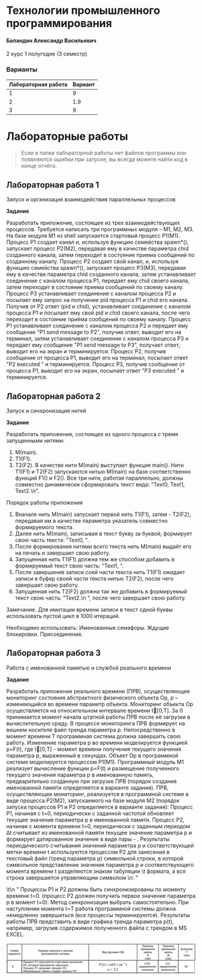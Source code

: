 # Технологии промышленного программирования

#### Баландин Александр Васильевич

2 курс 1 полугодие (3 семестр)

### Варианты

| Лабораторная работа | Вариант |
| :------------------ | :------ |
| 1                   | 9       |
| 2                   | 1.9       |
| 3                   | 9       |

# Лабораторные работы

> Если в папке лабораторной работы нет файлов программы или появляются ошибки при запуске, вы всегда можете найти код в конце отчёта.

## Лабораторная работа 1

Запуск и организация взаимодействия параллельных процессов

**Задание**

Разработать приложение, состоящее из трех взаимодействующих процессов. Требуется написать три программных модуля – М1, М2, М3. На базе модуля М1 из shell запускается стартовый процесс Р1(М1).
Процесс Р1 создает канал и, используя функцию семейства spawn*(), запускает процесс Р2(М2), передавая ему в качестве параметра chid созданного канала, затем переходит в состояние приема сообщений по созданному каналу.
Процесс Р2 создает свой канал, и, используя функцию семейства spawn*(), запускает процесс Р3(М3), передавая ему в качестве параметра chid созданного канала, затем устанавливает соединение с каналом процесса Р1, передает ему chid своего канала, затем переходит в состояние приема сообщений по своему каналу. Процесс Р3 устанавливает соединение с каналом процесса Р2 и посылает ему запрос на получение pid процесса Р1 и chid его канала. Получив от Р2 ответ (pid и chid), устанавливает соединение с каналом процесса Р1 и посылает ему свой pid и chid своего канала, после чего переходит в состояние приёма сообщений по своему каналу.
Процесс Р1 устанавливает соединение с каналом процесса Р2 и передает ему сообщение "Р1 send message to Р2", получив ответ, выводит его на терминал, затем устанавливает соединение с каналом процесса Р3 и передает ему сообщение "Р1 send message to Р3", получает ответ, выводит его на экран и терминируется.
Процесс Р2, получив сообщение от процесса Р1, выводит его на терминал, посылает ответ "Р2 executed " и терминируется. Процесс Р3, получив сообщение от процесса Р1, выводит его на экран, посылает ответ "Р3 executed " и терминируется.

## Лабораторная работа 2

Запуск и синхронизация нитей

**Задание**

Разработать приложение, состоящее из одного процесса с тремя запущенными нитями:
1. М(main).
2. Т1(F1).
3. Т2(F2).
В качестве нити М(main) выступает функция main(). Нити Т1(F1) и Т2(F2) запускаются нитью М(main) на базе соответственно функций F1() и F2(). Все три нити, работая параллельно, должны совместно динамически сформировать текст вида: "Text0, Text1, Text2.\n".

Порядок работы приложения
1. Вначале нить М(main) запускает первой нить Т1(F1), затем - Т2(F2), передавая им в качестве параметра указатель совместно формируемого текста.
2. Далее нить М(main), записывая в текст букву за буквой, формирует свою часть текста: "Text0, ".
3. После формирования нитями всего текста нить М(main) выдаёт его на печать и завершает свою работу.
4. Запущенная нить Т1(F1) должна тем же способом добавить в формируемый текст свою часть: "Text1, ".
5. После завершения записи соей части текста нить Т1(F1) ожидает записи в буфер своей части текста нитью Т2(F2), после чего завершает свою работу.
6. Запущенная нить Т2(F2) должна так же добавить в формируемый текст свою часть: "Text2.\n ", после чего завершает свою работу.

Замечание. Для имитации времени записи в текст одной буквы использовать пустой цикл в 1000 итераций.

Необходимо использовать: Именованные семафоры. Ждущие блокировки. Присоединение. 

## Лабораторная работа 3

Работа с именованной памятью и службой реального времени

**Задание**

Разработать приложение реального времени (ПРВ), осуществляющее мониторинг состояния абстрактного физического объекта Op, p – изменяющийся во времени параметр объекта. Мониторинг объекта Op осуществляется на относительном интервале времени t[0,Т]. За 0 принимается момент начала штатной работы ПРВ после её загрузки в вычислительную среду. В процессе мониторинга ПРВ формирует на вешнем носителе файл тренда параметра p. Непосредственно в момент времени Т программная система должна завершить свою работу. 
Изменение параметра p во времени моделируется функцией p=F(t), где t[0,Т] - момент времени получения текущего значения параметра p, выраженный в секундах. 
Объект Op в программной системе моделируется процессом Р1(М1). Программный модуль М1 реализует вычисление функции p=F(t) и размещение полученного текущего значения параметра p в именованную память, предварительно созданную при загрузке ПРВ (порядок создания именованной памяти определяется в варианте задания).
ПРВ, осуществляющее мониторинг, реализуется в программной системе в виде процесса Р2(М2), запускаемого на базе модуля М2 (порядок запуска процессов Р1 и Р2 определяется в варианте задания): 
Процесс Р1, начиная с t=0, периодически с заданной частотой обновляет текущее значение параметра p в именованной памяти. 
Процесс Р2, начиная с момента времени t=0, периодически с заданным периодом Δt считывает из именованной памяти текущее значение параметра p и формирует датированное значение в виде пары - . Результаты периодического считывания значений параметра p и соответствующей метки времени t используются процессом Р2 для занесения в текстовый файл (тренд параметра p) символьной строки, в которой символьное представление значения параметра p и соответствующего момента времени t разделяются знаком табуляции \t формата, а вся строка завершается управляющим символом \n: 
"<p>\t<t>\n "
Процессы Р1 и Р2 должны быть синхронизированы по моменту времени t=0. (процесс Р2 должен получить первое значение параметра p в момент t=0). Метод синхронизации выбрать самостоятельно. 
При наступлении момента t=Т работа программной системы должна немедленно завершиться (все процессы терминируются). 
Результаты работы ПРВ представить в виде графика тренда параметра p(t), например, загрузив содержимое полученного файла с трендом в MS EXCEL.

 ![Формула](<https://github.com/SSAU-gilera/master-3-TPP/blob/main/src/img-task-3.jpg>)
